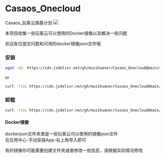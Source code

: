 # Casaos_Onecloud
Casaos_玩客云搞基计划
![](https://vkceyugu.cdn.bspapp.com/VKCEYUGU-01268cbe-6fc7-42b2-a181-bdcb084444ee/a6576609-b599-4987-8a3f-8e7a60148bc0.png)

本项目收集一些玩客云可以使用的Docker镜像以及解决一些问题

欢迎各位提交问题和可用的docker镜像json文件哦

### 安装

```sh
wget -qO- https://cdn.jsdelivr.net/gh/muzihuaner/Casaos_Onecloud@main/script/casaos.sh | bash
```

or

```sh
curl -fsSL https://cdn.jsdelivr.net/gh/muzihuaner/Casaos_Onecloud@main/script/casaos.sh | bash
```

### 卸载

```sh
curl -fsSL https://cdn.jsdelivr.net/gh/muzihuaner/Casaos_Onecloud@main/script/casaos.sh | bash
```

#### Docker镜像

dockerjson文件夹里是一些玩客云可以使用的镜像json文件  
在应用中心-手动安装App-右上角导入即可  

有的镜像你可能需要创建文件夹或者修改一些信息，请根据实际情况修改



